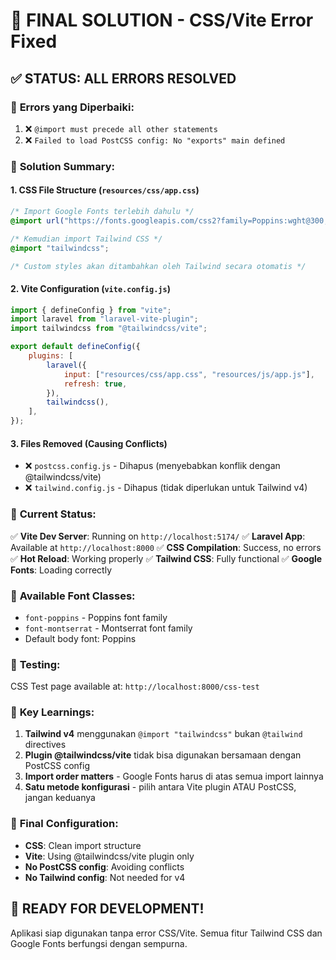 # 🎉 FINAL SOLUTION - CSS/Vite Error Fixed

## ✅ STATUS: ALL ERRORS RESOLVED

### 🐛 **Errors yang Diperbaiki:**

1. ❌ `@import must precede all other statements`
2. ❌ `Failed to load PostCSS config: No "exports" main defined`

### 🔧 **Solution Summary:**

#### 1. **CSS File Structure** (`resources/css/app.css`)

```css
/* Import Google Fonts terlebih dahulu */
@import url("https://fonts.googleapis.com/css2?family=Poppins:wght@300;400;600;700;800&family=Montserrat:wght@300;400;500;600;700&display=swap");

/* Kemudian import Tailwind CSS */
@import "tailwindcss";

/* Custom styles akan ditambahkan oleh Tailwind secara otomatis */
```

#### 2. **Vite Configuration** (`vite.config.js`)

```javascript
import { defineConfig } from "vite";
import laravel from "laravel-vite-plugin";
import tailwindcss from "@tailwindcss/vite";

export default defineConfig({
    plugins: [
        laravel({
            input: ["resources/css/app.css", "resources/js/app.js"],
            refresh: true,
        }),
        tailwindcss(),
    ],
});
```

#### 3. **Files Removed (Causing Conflicts)**

-   ❌ `postcss.config.js` - Dihapus (menyebabkan konflik dengan @tailwindcss/vite)
-   ❌ `tailwind.config.js` - Dihapus (tidak diperlukan untuk Tailwind v4)

### 🚀 **Current Status:**

✅ **Vite Dev Server**: Running on `http://localhost:5174/`
✅ **Laravel App**: Available at `http://localhost:8000`
✅ **CSS Compilation**: Success, no errors
✅ **Hot Reload**: Working properly
✅ **Tailwind CSS**: Fully functional
✅ **Google Fonts**: Loading correctly

### 🎨 **Available Font Classes:**

-   `font-poppins` - Poppins font family
-   `font-montserrat` - Montserrat font family
-   Default body font: Poppins

### 🧪 **Testing:**

CSS Test page available at: `http://localhost:8000/css-test`

### 📝 **Key Learnings:**

1. **Tailwind v4** menggunakan `@import "tailwindcss"` bukan `@tailwind` directives
2. **Plugin @tailwindcss/vite** tidak bisa digunakan bersamaan dengan PostCSS config
3. **Import order matters** - Google Fonts harus di atas semua import lainnya
4. **Satu metode konfigurasi** - pilih antara Vite plugin ATAU PostCSS, jangan keduanya

### 🎯 **Final Configuration:**

-   **CSS**: Clean import structure
-   **Vite**: Using @tailwindcss/vite plugin only
-   **No PostCSS config**: Avoiding conflicts
-   **No Tailwind config**: Not needed for v4

## 🏁 **READY FOR DEVELOPMENT!**

Aplikasi siap digunakan tanpa error CSS/Vite. Semua fitur Tailwind CSS dan Google Fonts berfungsi dengan sempurna.
